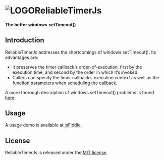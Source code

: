 ![LOGO](http://rawgithub.com/Wappworks/reliabletimerjs/master/art/reliabletimerjs.png)ReliableTimerJs
===============
#### The better windows.setTimeout() ####

Introduction
------------
ReliableTimerJs addresses the shortcomings of windows.setTimeout(). Its advantages are:
* It preserves the timer callback’s order-of-execution, first by the execution time, and second by the order in which it’s invoked.
* Callers can specify the timer callback’s execution context as well as the function parameters when scheduling the callback.

A more thorough description of windows.setTimeout() problems is found [here](http://www.wappworks.com/2014/03/15/reliabletimerjs-the-better-window-settimeout/).

Usage
------------
A usage demo is available at [jsFiddle](http://jsfiddle.net/ckhoo/Lw7br/).

License
-------
ReliableTimerJs is released under the [MIT license](http://rawgithub.com/Wappworks/reliabletimerjs/master/LICENSE).
